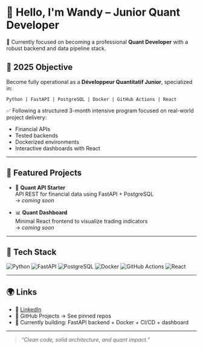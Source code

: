 # 👋 Hello, I'm Wandy – Junior Quant Developer

🎯 Currently focused on becoming a professional **Quant Developer** with a robust backend and data pipeline stack.

## 🚀 2025 Objective

Become fully operational as a **Développeur Quantitatif Junior**, specialized in:

`Python | FastAPI | PostgreSQL | Docker | GitHub Actions | React`

✅ Following a structured 3-month intensive program focused on real-world project delivery:
- Financial APIs
- Tested backends
- Dockerized environments
- Interactive dashboards with React

---

## 📂 Featured Projects

- 🧠 **Quant API Starter**  
  API REST for financial data using FastAPI + PostgreSQL  
  → *coming soon*

- 📊 **Quant Dashboard**  
  Minimal React frontend to visualize trading indicators  
  → *coming soon*

---

## 🔧 Tech Stack

![Python](https://img.shields.io/badge/-Python-3776AB?style=flat&logo=python&logoColor=white)
![FastAPI](https://img.shields.io/badge/-FastAPI-009688?style=flat&logo=fastapi&logoColor=white)
![PostgreSQL](https://img.shields.io/badge/-PostgreSQL-336791?style=flat&logo=postgresql&logoColor=white)
![Docker](https://img.shields.io/badge/-Docker-2496ED?style=flat&logo=docker&logoColor=white)
![GitHub Actions](https://img.shields.io/badge/-CI/CD-2088FF?style=flat&logo=githubactions&logoColor=white)
![React](https://img.shields.io/badge/-React-61DAFB?style=flat&logo=react&logoColor=black)

---

## 🌍 Links

- 🔗 [LinkedIn](https://www.linkedin.com/in/wandy-neves)
- 📂 GitHub Projects → See pinned repos
- 🧠 Currently building: FastAPI backend + Docker + CI/CD + dashboard

---

> *“Clean code, solid architecture, and quant impact.”*
